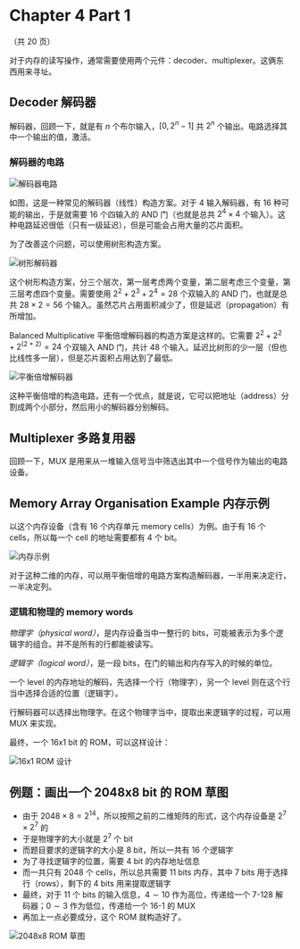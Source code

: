 # Chapter 4 Part 1

（共 20 页）

对于内存的读写操作，通常需要使用两个元件：decoder、multiplexer。这俩东西用来寻址。

## Decoder 解码器

解码器，回顾一下，就是有 $n$ 个布尔输入，$[0, 2^n - 1]$ 共 $2^n$ 个输出。电路选择其中一个输出的值，激活。

### 解码器的电路

![解码器电路](https://s2.loli.net/2023/01/06/iWOLbhCsvZtkg5p.png)

如图，这是一种常见的解码器（线性）构造方案。对于 $4$ 输入解码器，有 $16$ 种可能的输出，于是就需要 $16$ 个四输入的 AND 门（也就是总共 $2^4 \times 4$ 个输入）。这种电路延迟很低（只有一级延迟），但是可能会占用大量的芯片面积。

为了改善这个问题，可以使用树形构造方案。

![树形解码器](https://s2.loli.net/2023/01/06/xr9d8sSvXCNMZJa.png)

这个树形构造方案，分三个层次，第一层考虑两个变量，第二层考虑三个变量，第三层考虑四个变量。需要使用 $2^2 + 2^3 + 2^4 = 28$ 个双输入的 AND 门，也就是总共 $28 \times 2 = 56$ 个输入。虽然芯片占用面积减少了，但是延迟（propagation）有所增加。

Balanced Multiplicative 平衡倍增解码器的构造方案是这样的。它需要 $2^2 + 2^2 + 2^{(2+2)} = 24$ 个双输入 AND 门，共计 $48$ 个输入。延迟比树形的少一层（但也比线性多一层），但是芯片面积占用达到了最低。

![平衡倍增解码器](https://s2.loli.net/2023/01/06/gEloZVTkU4qbPDs.png)

这种平衡倍增的构造电路，还有一个优点，就是说，它可以把地址（address）分割成两个小部分，然后用小的解码器分别解码。

## Multiplexer 多路复用器

回顾一下，MUX 是用来从一堆输入信号当中筛选出其中一个信号作为输出的电路设备。

## Memory Array Organisation Example 内存示例

以这个内存设备（含有 $16$ 个内存单元 memory cells）为例。由于有 $16$ 个 cells，所以每一个 cell 的地址需要都有 $4$ 个 bit。

![内存示例](https://s2.loli.net/2023/01/06/8deTR362SXVQPcy.png)

对于这种二维的内存，可以用平衡倍增的电路方案构造解码器，一半用来决定行，一半决定列。

### 逻辑和物理的 memory words

*物理字（physical word）*，是内存设备当中一整行的 bits，可能被表示为多个逻辑字的组合。并不是所有的行都能被读写。

*逻辑字（logical word）*，是一段 bits，在门的输出和内存写入的时候的单位。

一个 level 的内存地址的解码，先选择一个行（物理字），另一个 level 则在这个行当中选择合适的位置（逻辑字）。

行解码器可以选择出物理字。在这个物理字当中，提取出来逻辑字的过程，可以用 MUX 来实现。

最终，一个 16x1 bit 的 ROM，可以这样设计：

![16x1 ROM 设计](https://s2.loli.net/2023/01/06/hPDeYZnrl1J9owA.png)

## 例题：画出一个 2048x8 bit 的 ROM 草图

*   由于 $2048 \times 8 = 2^{14}$，所以按照之前的二维矩阵的形式，这个内存设备是 $2^7 \times 2^7$ 的
*   于是物理字的大小就是 $2^7$ 个 bit
*   而题目要求的逻辑字的大小是 $8$ bit，所以一共有 $16$ 个逻辑字
*   为了寻找逻辑字的位置，需要 $4$ bit 的内存地址信息
*   而一共只有 $2048$ 个 cells，所以总共需要 $11$ bits 内存，其中 $7$ bits 用于选择行（rows），剩下的 $4$ bits 用来提取逻辑字
*   最终，对于 $11$ 个 bits 的输入信息，$4 \sim 10$ 作为高位，传递给一个 7-128 解码器；$0 \sim 3$ 作为低位，传递给一个 16-1 的 MUX
*   再加上一点必要成分，这个 ROM 就构造好了。

![2048x8 ROM 草图](https://s2.loli.net/2023/01/06/nXVMw6WqhelCpOT.png)
